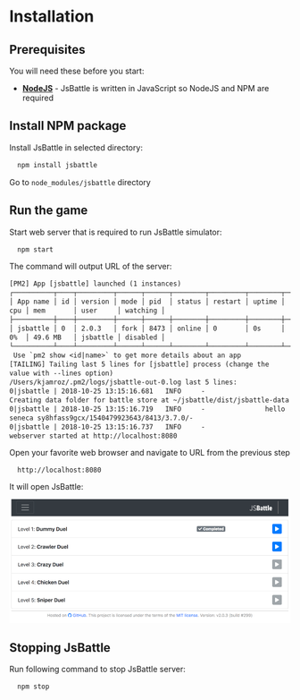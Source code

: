 # Installation

## Prerequisites

You will need these before you start:

 - [**NodeJS**](https://nodejs.org/) - JsBattle is written in JavaScript so NodeJS and NPM are required


## Install NPM package

Install JsBattle in selected directory:

```bash
  npm install jsbattle
```

Go to `node_modules/jsbattle` directory

## Run the game

Start web server that is required to run JsBattle simulator:

```bash
  npm start
```

The command will output URL of the server:

```
[PM2] App [jsbattle] launched (1 instances)
┌──────────┬────┬─────────┬──────┬──────┬────────┬─────────┬────────┬─────┬───────────┬──────────┬──────────┐
│ App name │ id │ version │ mode │ pid  │ status │ restart │ uptime │ cpu │ mem       │ user     │ watching │
├──────────┼────┼─────────┼──────┼──────┼────────┼─────────┼────────┼─────┼───────────┼──────────┼──────────┤
│ jsbattle │ 0  │ 2.0.3   │ fork │ 8473 │ online │ 0       │ 0s     │ 0%  │ 49.6 MB   │ jsbattle │ disabled │
└──────────┴────┴─────────┴──────┴──────┴────────┴─────────┴────────┴─────┴───────────┴──────────┴──────────┘
 Use `pm2 show <id|name>` to get more details about an app
[TAILING] Tailing last 5 lines for [jsbattle] process (change the value with --lines option)
/Users/kjamroz/.pm2/logs/jsbattle-out-0.log last 5 lines:
0|jsbattle | 2018-10-25 13:15:16.681   INFO     -               Creating data folder for battle store at ~/jsbattle/dist/jsbattle-data
0|jsbattle | 2018-10-25 13:15:16.719   INFO     -               hello seneca sy8hfass9gcx/1540479923643/8413/3.7.0/-
0|jsbattle | 2018-10-25 13:15:16.737   INFO     -               webserver started at http://localhost:8080

```

Open your favorite web browser and navigate to URL from the previous step

```
  http://localhost:8080
```

It will open JsBattle:

![alt text](./img/challenges.png)

## Stopping JsBattle

Run following command to stop JsBattle server:
```bash
  npm stop
```
